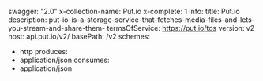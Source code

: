 swagger: "2.0"
x-collection-name: Put.io
x-complete: 1
info:
  title: Put.io
  description: put-io-is-a-storage-service-that-fetches-media-files-and-lets-you-stream-and-share-them-
  termsOfService: https://put.io/tos
  version: v2
host: api.put.io/v2/
basePath: /v2
schemes:
- http
produces:
- application/json
consumes:
- application/json